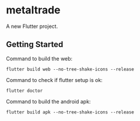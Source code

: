 # metaltrade

A new Flutter project.

## Getting Started

Command to build the web:

``flutter build web --no-tree-shake-icons --release``

Command to check if flutter setup is ok:

``flutter doctor``

Command to build the android apk:

``flutter build apk --no-tree-shake-icons --release``

